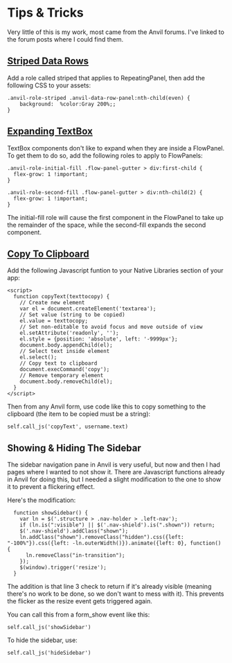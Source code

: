# Tips & Tricks

Very little of this is my work, most came from the Anvil forums.  I've linked to the forum posts where I could find them.

## [Striped Data Rows](https://anvil.works/forum/t/alternate-row-colors-add-timestamp-on-check-event/4651/3)

Add a role called striped that applies to RepeatingPanel, then add the following CSS to your assets:

```
.anvil-role-striped .anvil-data-row-panel:nth-child(even) {
    background:  %color:Gray 200%;;
}
```

## [Expanding TextBox](https://anvil.works/forum/t/expandable-text-boxes/6059/8)

TextBox components don't like to expand when they are inside a FlowPanel.  To get them to do so, add the following roles to apply to FlowPanels:

```
.anvil-role-initial-fill .flow-panel-gutter > div:first-child {
  flex-grow: 1 !important;
}
```

```
.anvil-role-second-fill .flow-panel-gutter > div:nth-child(2) {
  flex-grow: 1 !important;
}
```

The initial-fill role will cause the first component in the FlowPanel to take up the remainder of the space, while the second-fill expands the second component.  

## [Copy To Clipboard](https://anvil.works/forum/t/copy-to-clipboard-button/1817/10)

Add the following Javascript funtion to your Native Libraries section of your app:

```
<script>
  function copyText(texttocopy) {
    // Create new element
    var el = document.createElement('textarea');
    // Set value (string to be copied)
    el.value = texttocopy;
    // Set non-editable to avoid focus and move outside of view
    el.setAttribute('readonly', '');
    el.style = {position: 'absolute', left: '-9999px'};
    document.body.appendChild(el);
    // Select text inside element
    el.select();
    // Copy text to clipboard
    document.execCommand('copy');
    // Remove temporary element
    document.body.removeChild(el);
  }    
</script>
```
  
Then from any Anvil form, use code like this to copy something to the clipboard (the item to be copied must be a string):

```
self.call_js('copyText', username.text)
```

## Showing & Hiding The Sidebar

The sidebar navigation pane in Anvil is very useful, but now and then I had pages where I wanted to not show it.  There are Javascript functions already in Anvil for 
doing this, but I needed a slight modification to the one to show it to prevent a flickering effect.

Here's the modification:

```
  function showSidebar() {
    var ln = $('.structure > .nav-holder > .left-nav');
    if (ln.is(":visible") || $('.nav-shield').is(".shown")) return;
    $('.nav-shield').addClass("shown");
    ln.addClass("shown").removeClass("hidden").css({left: "-100%"}).css({left: -ln.outerWidth()}).animate({left: 0}, function() {
      ln.removeClass("in-transition");
    });
    $(window).trigger('resize');
  }
```

The addition is that line 3 check to return if it's already visible (meaning there's no work to be done, so we don't want to mess with it).  This prevents the flicker as the resize event gets triggered again.

You can call this from a form_show event like this:

```
self.call_js('showSidebar')
```

To hide the sidebar, use:

```
self.call_js('hideSidebar')
```
